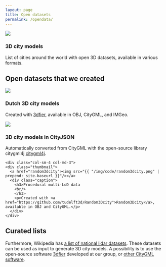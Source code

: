 ```yaml
---
layout: page
title: Open datasets
permalink: /opendata/
---
```


<div class="row">
  
  <div class="col-sm-4 col-md-3">
    <div class="thumbnail">
      <a href="opencities"><img src="{{ "/img/code/opencities.png" | prepend: site.baseurl }}"/></a>
      <div class="caption">
        <h3>3D city models
        <br/>
        </h3>
        <p>List of cities around the world with open 3D datasets, available in various formats.</p>
      </div>
    </div>
  </div>
</div>

<h2>Open datasets that we created</h2>

<div class="row">  
    <div class="col-sm-4 col-md-3">
    <div class="thumbnail">
      <a href="3dfier"><img src="{{ "/img/code/3dfier.png" | prepend: site.baseurl }}"/></a>
      <div class="caption">
        <h3>Dutch 3D city models
        <br/>
        </h3>
        <p>Created with <a href="https://github.com/tudelft3d/3dfier">3dfier</a>, available in OBJ, CityGML, and IMGeo.</p>
      </div>
    </div>
  </div>  
  
  <div class="col-sm-4 col-md-3">
    <div class="thumbnail">
      <a href="http://www.cityjson.org/en/0.8/datasets/"><img src="{{ "/img/code/cityjson.png" | prepend: site.baseurl }}"/></a>
      <div class="caption">
        <h3>3D city models in CityJSON
        <br/>
        </h3>
        <p>Automatically converted from CityGML with the open-source library citygml4j <a href="https://github.com/citygml4j/citygml4j">citygml4j</a>.</p>
      </div>
    </div>
  </div>
  
    <div class="col-sm-4 col-md-3">
    <div class="thumbnail">
      <a href="random3dcity"><img src="{{ "/img/code/random3dcity.png" | prepend: site.baseurl }}"/></a>
      <div class="caption">
        <h3>Procedural multi-LoD data
        <br/>
        </h3>
        <p>Created with <a href="https://github.com/tudelft3d/Random3Dcity">Random3Dcity</a>, available in OBJ and CityGML.</p>
      </div>
    </div>
  </div>
  
</div>

<h2>Curated lists</h2>

Furthermore, Wikipedia has <a href="https://en.wikipedia.org/wiki/National_lidar_dataset">a list of national lidar datasets</a>. These datasets can be used as input to generate 3D city models. A possibility is to use the open-source software <a href="https://github.com/tudelft3d/3dfier">3dfier</a> developed at our group, or <a href="https://www.citygml.guru/software/#generators-of-3d-city-models-in-citygml">other CityGML software</a>.